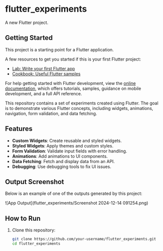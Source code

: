 # flutter_experiments

A new Flutter project.

## Getting Started

This project is a starting point for a Flutter application.

A few resources to get you started if this is your first Flutter project:

- [Lab: Write your first Flutter app](https://docs.flutter.dev/get-started/codelab)
- [Cookbook: Useful Flutter samples](https://docs.flutter.dev/cookbook)

For help getting started with Flutter development, view the
[online documentation](https://docs.flutter.dev/), which offers tutorials,
samples, guidance on mobile development, and a full API reference.

This repository contains a set of experiments created using Flutter. The goal is to demonstrate various Flutter concepts, including widgets, animations, navigation, form validation, and data fetching.

## Features
- **Custom Widgets**: Create reusable and styled widgets.
- **Styled Widgets**: Apply themes and custom styles.
- **Form Validation**: Validate input fields with error handling.
- **Animations**: Add animations to UI components.
- **Data Fetching**: Fetch and display data from an API.
- **Debugging**: Use debugging tools to fix UI issues.

## Output Screenshot

Below is an example of one of the outputs generated by this project:

![App Output](flutter_experiments/Screenshot 2024-12-14 091254.png)

## How to Run
1. Clone this repository:
   ```bash
   git clone https://github.com/your-username/flutter_experiments.git
   cd flutter_experiments

